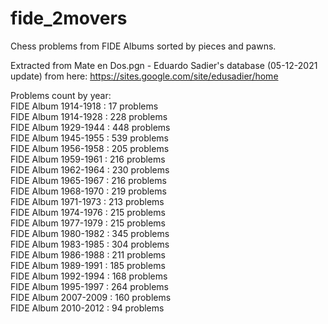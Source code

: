 # fide_2movers

Chess problems from FIDE Albums sorted by pieces and pawns.

Extracted from Mate en Dos.pgn - Eduardo Sadier's database (05-12-2021 update) from here: https://sites.google.com/site/edusadier/home

Problems count by year:  
FIDE Album 1914-1918 : 17 problems  
FIDE Album 1914-1928 : 228 problems  
FIDE Album 1929-1944 : 448 problems  
FIDE Album 1945-1955 : 539 problems  
FIDE Album 1956-1958 : 205 problems  
FIDE Album 1959-1961 : 216 problems  
FIDE Album 1962-1964 : 230 problems  
FIDE Album 1965-1967 : 216 problems  
FIDE Album 1968-1970 : 219 problems  
FIDE Album 1971-1973 : 213 problems  
FIDE Album 1974-1976 : 215 problems  
FIDE Album 1977-1979 : 215 problems  
FIDE Album 1980-1982 : 345 problems  
FIDE Album 1983-1985 : 304 problems  
FIDE Album 1986-1988 : 211 problems  
FIDE Album 1989-1991 : 185 problems  
FIDE Album 1992-1994 : 168 problems  
FIDE Album 1995-1997 : 264 problems  
FIDE Album 2007-2009 : 160 problems  
FIDE Album 2010-2012 : 94 problems  
